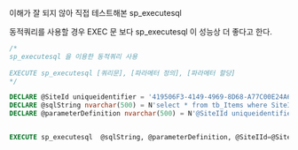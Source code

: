 이해가 잘 되지 않아 직접 테스트해본 sp_executesql

동적쿼리를 사용할 경우 EXEC 문 보다 sp_executesql 이 성능상 더 좋다고 한다.

```SQL
/*
sp_executesql 을 이용한 동적쿼리 사용
  
EXECUTE sp_executesql [쿼리문], [파라메터 정의], [파라메터 할당]
*/

DECLARE @SiteId uniqueidentifier = '419506F3-4149-4969-8D68-A77C00E24A60'
DECLARE @sqlString nvarchar(500) = N'select * from tb_Items where SiteId = @SiteIId'
DECLARE @parameterDefinition nvarchar(500) = N'@SiteIId uniqueidentifier'


EXECUTE sp_executesql  @sqlString, @parameterDefinition, @SiteIId=@SiteId
```
